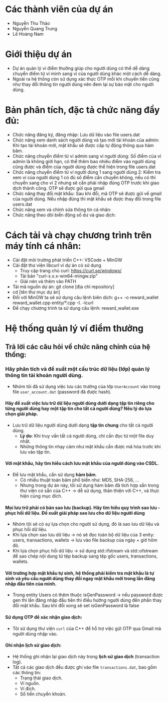 # Các thành viên của dự án
- Nguyễn Thu Thảo
- Nguyễn Quang Trung
- Lê Hoàng Nam

# Giới thiệu dự án
- Dự án quản lý ví điểm thưởng giúp cho người dùng có thể dễ dàng chuyển điểm từ ví mình sang ví của người dùng khác một cách dễ dàng.  
- Ngoài ra hệ thống còn sử dụng xác thực OTP mỗi khi chuyển tiền cũng như thay đổi thông tin người dùng nên đem lại sự bảo mật cho người dùng.

# Bản phân tích, đặc tả chức năng đầy đủ:
- Chức năng đăng ký, đăng nhập: Lưu dữ liệu vào file users.dat
- Chức năng xem danh sách người dùng và tạo mới tài khoản của admin: Khi tạo tài khoản mới, mật khẩu sẽ được cấp tự động thông qua hàm băm. 
- Chức năng chuyển điểm từ ví admin sang ví người dùng: Số điểm của ví admin là không giới hạn, có thể thêm bao nhiêu điểm vào người dùng cũng được và điểm của người dùng được thể hiện trong file users.dat
- Chức năng chuyển điểm từ ví người dùng 1 sang người dùng 2: Kiểm tra xem ví của người dùng 1 có đủ số điểm cần chuyển không, nếu có thì chuyển sang cho ví 2 nhưng sẽ cần phải nhập đúng OTP trước khi giao dịch thành công. OTP sẽ được gửi qua gmail
- Chức năng thay đổi mật khẩu: Sau khi đổi, mã OTP sẽ được gửi về gmail của người dùng. Nếu nhập đúng thì mật khẩu sẽ được thay đổi trong file users.dat
- Chức năng xem và chỉnh sửa thông tin cá nhân: 
- Chức năng theo dõi biến động số dư và giao dịch:

# Cách tải và chạy chương trình trên máy tính cá nhân:
- Cài đặt môi trường phát triển C++: VSCode + MinGW
- Cài đặt thư viện libcurl vì dự án có sử dụng
  - Truy cập trang chủ curl: https://curl.se/windows/
  - Tải bản "curl-x.x.x-win64-mingw.zip"
  - Giải nén và thêm vào PATH
- Tải mã nguồn dự án: git clone [địa chỉ repository]
- cd [tên thư mục dự án]
- Đối với MinGW ta sẽ sử dụng câu lệnh biên dịch: g++ -o reward_wallet reward_wallet.cpp entity/*.cpp -I. -lcurl
- Để chạy chương trình ta sử dụng câu lệnh: reward_wallet.exe

# Hệ thống quản lý ví điểm thưởng
## Trả lời các câu hỏi về chức năng chính của hệ thống:
### Hãy phân tích và đề xuất một cấu trúc dữ liệu (lớp) quản lý thông tin tài khoản người dùng.

- Nhóm tôi đã sử dụng việc lưu các trường của lớp `UserAccount` vào trong file `user_account.dat` (password đã được hash).

#### Hãy đề xuất việc lưu trữ dữ liệu người dùng dưới dạng tập tin riêng cho từng người dùng hay một tập tin cho tất cả người dùng? Nêu lý do lựa chọn giải pháp.
- Lưu trữ dữ liệu người dùng dưới dạng **tập tin chung** cho tất cả người dùng.  
  - **Lý do**: Khi truy vấn tất cả người dùng, chỉ cần đọc từ một file duy nhất.  
  - Những thông tin nhạy cảm như mật khẩu cần được mã hóa trước khi lưu vào tập tin.

#### Với mật khẩu, hãy tìm hiểu cách lưu mật khẩu của người dùng vào CSDL. 
- Để lưu mật khẩu, cần sử dụng **hàm băm**.  
  - Có nhiều thuật toán băm phổ biến như: MD5, SHA-256, ...
  - Nhưng trong dự án này, tôi sử dụng hàm băm đã tích hợp sẵn trong thư viện <string> có sẵn của C++ -> dễ sử dụng, thân thiện với C++, và thực hiện cùng mục đích.

#### Mọi lưu trữ phải có bản sao lưu (backup). Hãy tìm hiểu quy trình sao lưu - phục hồi dữ liệu. Đề xuất giải pháp sao lưu cho dữ liệu người dùng
- Nhóm tôi sẽ có sự lựa chọn cho người sử dụng, đó là sao lưu dữ liệu và phục hồi dữ liệu.
- Khi lựa chọn sao lưu dữ liệu -> nó sẽ đọc toàn bộ dữ liệu của 3 enity: users, transactions, wallets -> lưu vào file backup của ngày + giờ hôm đó. 
- Khi lựa chọn phục hồi dữ liệu -> sử dụng std::ifstream và std::ofstream để sao chép nội dung từ tệp backup sang tệp gốc users, transactions, wallets.

#### Với trường hợp mật khẩu tự sinh, hệ thống phải kiểm tra mật khẩu là tự sinh và yêu cầu người dùng thay đổi ngay mật khẩu mới trong lần đăng nhập đầu tiên của mình.
- Trong entity Users có thêm thuộc isGenPassword -> nếu password được gen thì lần đăng nhập đầu tiên thì điều hướng người dùng đến phần thay đổi mật khẩu. Sau khi đổi xong sẽ set isGenPassword là false

#### Sử dụng OTP để xác nhận giao dịch:
- Tôi sử dụng thư viện `curl` của C++ để hỗ trợ việc gửi OTP qua Gmail mà người dùng nhập vào.

#### Ghi nhận lịch sử giao dịch:
- Hệ thống ghi nhận lại giao dịch này trong **lịch sử giao dịch** (transaction log).  
- Tất cả các giao dịch đều được ghi vào file `transactions.dat`, bao gồm các thông tin:
  - Trạng thái giao dịch.
  - Ví nguồn.
  - Ví đích.
  - Số tiền chuyển khoản.